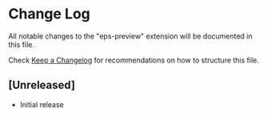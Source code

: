 # Change Log

All notable changes to the "eps-preview" extension will be documented in this file.

Check [Keep a Changelog](http://keepachangelog.com/) for recommendations on how to structure this file.

## [Unreleased]

- Initial release